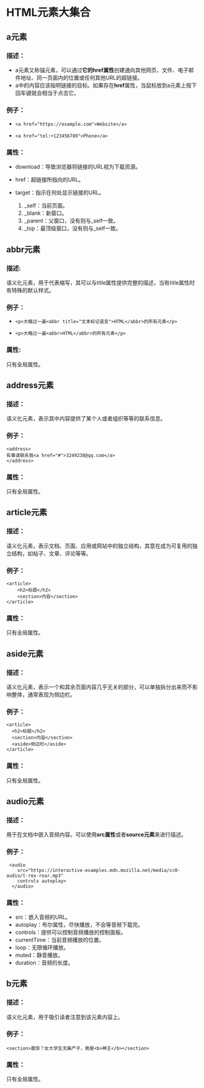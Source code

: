 # HTML元素大集合

## a元素
### **描述**：
- a元素又称锚元素，可以通过**它的href属性**创建通向其他网页、文件、电子邮件地址、同一页面内的位置或任何其他URL的超链接。
- a中的内容应该指明链接的目标。如果存在**href**属性，当鼠标放到a元素上按下回车键就会相当于点击它。
  
### **例子**：
- ```
  <a href="https://example.com">Website</a>
  ```
- ```
  <a href="tel:+123456789">Phone</a>
  ```

### **属性**：
- download：导致浏览器将链接的URL视为下载资源。 
- href：超链接所指向的URL。
- target：指示在何处显示链接的URL。

  1. _self：当前页面。
  2. _blank：新窗口。
  3. _parent：父窗口，没有则与_self一致。
  4. _top：最顶级窗口，没有则与_self一致。




## abbr元素
### **描述**:
语义化元素，用于代表缩写，其可以与title属性提供完整的描述，当有title属性时有特殊的默认样式。

### **例子**：
- ```
  <p>大略过一遍<abbr title="文本标记语言">HTML</abbr>的所有元素</p>
  ```
- ```
  <p>大略过一遍<abbr>HTML</abbr>的所有元素</p>
  ```

### **属性**:
只有全局属性。


## address元素
### 描述：
语义化元素，表示其中内容提供了某个人或者组织等等的联系信息。

### 例子：
```
<address>
有事请联系我<a href="#">3249238@qq.com</a>
</address>
```

### 属性：
只有全局属性。


## article元素
### 描述：
语义化元素，表示文档、页面、应用或网站中的独立结构，其意在成为可复用的独立结构，如帖子、文章、评论等等。

### 例子：
```
<article>
    <h2>标题</h2>
    <section>内容</section>
</article>
```
### 属性：
只有全局属性。

## aside元素
### 描述：
语义化元素，表示一个和其余页面内容几乎无关的部分，可以单独拆分出来而不影响整体，通常表现为侧边栏。

### 例子：
```
<article>
  <h2>标题</h2>
  <section>内容</section>
  <aside>侧边栏</aside>
</article>
```
### 属性：
只有全局属性。


## audio元素
### 描述：
用于在文档中嵌入音频内容。可以使用**src属性**或者**source元素**来进行描述。
### 例子：
```
 <audio
    src="https://interactive-examples.mdn.mozilla.net/media/cc0-audio/t-rex-roar.mp3"
    controls autoplay>
  </audio>
```
### 属性：
- src：嵌入音频的URL。
- autoplay：布尔属性，尽快播放，不会等音频下载完。
- controls：提供可以控制音频播放的控制面板。
- currentTime：当前音频播放的位置。
- loop：无限循环播放。
- muted：静音播放。
- duration：音频的长度。

## b元素
### 描述：
语义化元素，用于吸引读者注意到该元素内容上。

### 例子：
```
<section>震惊？女大学生无痛产子，竟是<b>神王</b></section>
```
### 属性：
只有全局属性。

